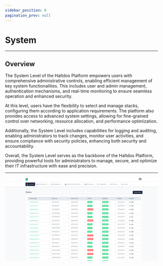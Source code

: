 ```yaml
---
sidebar_position: 0
pagination_prev: null
---
```


# System

---

## Overview

The System Level of the Haltdos Platform empowers users with comprehensive administrative controls, enabling efficient management of key system functionalities. This includes user and admin management, authentication mechanisms, and real-time monitoring to ensure seamless operation and enhanced security.

At this level, users have the flexibility to select and manage stacks, configuring them according to application requirements. The platform also provides access to advanced system settings, allowing for fine-grained control over networking, resource allocation, and performance optimization.

Additionally, the System Level includes capabilities for logging and auditing, enabling administrators to track changes, monitor user activities, and ensure compliance with security policies, enhancing both security and accountability.

Overall, the System Level serves as the backbone of the Haltdos Platform, providing powerful tools for administrators to manage, secure, and optimize their IT infrastructure with ease and precision.

---

![System](/img/platform/v8/docs/system_level.png)
